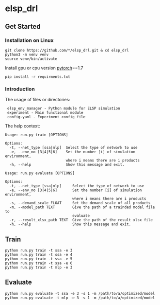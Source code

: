 # elsp_drl

## Get Started

### Installation on Linux
```
git clone https://github.com/*/elsp_drl.git & cd elsp_drl
python3 -m venv venv
source venv/bin/activate
```
Install gpu or cpu version [pytorch](https://pytorch.org/get-started/locally/)==1.7  
```
pip install -r requirments.txt
```
### Introduction
The usage of files or directories:
```
 elsp_env_manager - Python module for ELSP simulation
 experiment - Main functional module
 config.yaml - Experiment config file
```
The help context:
```
Usage: run.py train [OPTIONS]

Options:
  -t, --net_type [ssa|mlp]  Select the type of network to use
  -e, --env_no [3|4|5|6]    Set the number [i] of simulation environment,
                            where i means there are i products
  -h, --help                Show this message and exit.
```
```
Usage: run.py evaluate [OPTIONS]

Options:
  -t, --net_type [ssa|mlp]     Select the type of network to use
  -e, --env_no [3|4|5|6]       Set the number [i] of simulation environment,
                               where i means there are i products
  -s, --demand_scale FLOAT     Set the demand scale of all products
  -m, --model_path TEXT        Give the path of a trainded model file to
                               evaluate
  -r, --result_xlsx_path TEXT  Give the path of the result xlsx file
  -h, --help                   Show this message and exit.
```
## Train

```
python run.py train -t ssa -e 3
python run.py train -t ssa -e 4
python run.py train -t ssa -e 5
python run.py train -t ssa -e 6
python run.py train -t mlp -e 3
```
## Evaluate

```
python run.py evaluate -t ssa -e 3 -s 1 -m /path/to/a/optimized/model
python run.py evaluate -t mlp -e 3 -s 1 -m /path/to/a/optimized/model
```
